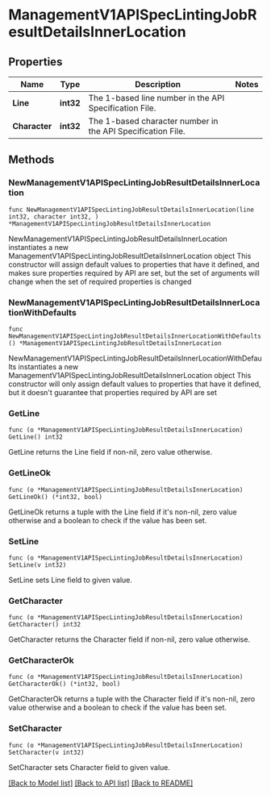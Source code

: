 # ManagementV1APISpecLintingJobResultDetailsInnerLocation

## Properties

Name | Type | Description | Notes
------------ | ------------- | ------------- | -------------
**Line** | **int32** | The 1-based line number in the API Specification File. | 
**Character** | **int32** | The 1-based character number in the API Specification File. | 

## Methods

### NewManagementV1APISpecLintingJobResultDetailsInnerLocation

`func NewManagementV1APISpecLintingJobResultDetailsInnerLocation(line int32, character int32, ) *ManagementV1APISpecLintingJobResultDetailsInnerLocation`

NewManagementV1APISpecLintingJobResultDetailsInnerLocation instantiates a new ManagementV1APISpecLintingJobResultDetailsInnerLocation object
This constructor will assign default values to properties that have it defined,
and makes sure properties required by API are set, but the set of arguments
will change when the set of required properties is changed

### NewManagementV1APISpecLintingJobResultDetailsInnerLocationWithDefaults

`func NewManagementV1APISpecLintingJobResultDetailsInnerLocationWithDefaults() *ManagementV1APISpecLintingJobResultDetailsInnerLocation`

NewManagementV1APISpecLintingJobResultDetailsInnerLocationWithDefaults instantiates a new ManagementV1APISpecLintingJobResultDetailsInnerLocation object
This constructor will only assign default values to properties that have it defined,
but it doesn't guarantee that properties required by API are set

### GetLine

`func (o *ManagementV1APISpecLintingJobResultDetailsInnerLocation) GetLine() int32`

GetLine returns the Line field if non-nil, zero value otherwise.

### GetLineOk

`func (o *ManagementV1APISpecLintingJobResultDetailsInnerLocation) GetLineOk() (*int32, bool)`

GetLineOk returns a tuple with the Line field if it's non-nil, zero value otherwise
and a boolean to check if the value has been set.

### SetLine

`func (o *ManagementV1APISpecLintingJobResultDetailsInnerLocation) SetLine(v int32)`

SetLine sets Line field to given value.


### GetCharacter

`func (o *ManagementV1APISpecLintingJobResultDetailsInnerLocation) GetCharacter() int32`

GetCharacter returns the Character field if non-nil, zero value otherwise.

### GetCharacterOk

`func (o *ManagementV1APISpecLintingJobResultDetailsInnerLocation) GetCharacterOk() (*int32, bool)`

GetCharacterOk returns a tuple with the Character field if it's non-nil, zero value otherwise
and a boolean to check if the value has been set.

### SetCharacter

`func (o *ManagementV1APISpecLintingJobResultDetailsInnerLocation) SetCharacter(v int32)`

SetCharacter sets Character field to given value.



[[Back to Model list]](../README.md#documentation-for-models) [[Back to API list]](../README.md#documentation-for-api-endpoints) [[Back to README]](../README.md)


